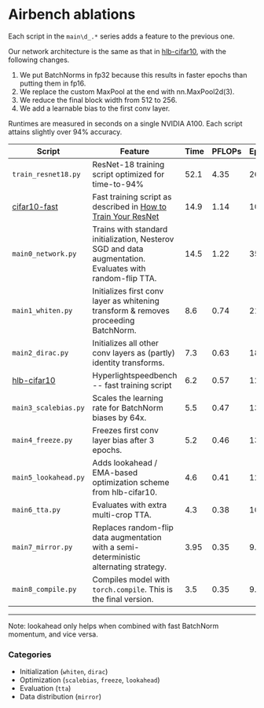 # Airbench ablations

Each script in the `main\d_.*` series adds a feature to the previous one.

Our network architecture is the same as that in [hlb-cifar10](https://github.com/tysam-code/hlb-CIFAR10), with the following changes.
1. We put BatchNorms in fp32 because this results in faster epochs than putting them in fp16.
2. We replace the custom MaxPool at the end with nn.MaxPool2d(3).
3. We reduce the final block width from 512 to 256.
4. We add a learnable bias to the first conv layer.

Runtimes are measured in seconds on a single NVIDIA A100. Each script attains slightly over 94% accuracy.

| Script | Feature | Time | PFLOPs | Epochs |
| - | - | - | - | - |
| `train_resnet18.py` | ResNet-18 training script optimized for time-to-94% | 52.1  | 4.35 | 26.0 |
| [cifar10-fast](https://github.com/davidcpage/cifar10-fast) | Fast training script as described in [How to Train Your ResNet](https://myrtle.ai/learn/how-to-train-your-resnet/) | 14.9 | 1.14 | 10.0 |
| `main0_network.py` | Trains with standard initialization, Nesterov SGD and data augmentation. Evaluates with random-flip TTA. | 14.5 | 1.22 | 35.0 |
| `main1_whiten.py` | Initializes first conv layer as whitening transform & removes proceeding BatchNorm. | 8.6 | 0.74 | 21.0 |
| `main2_dirac.py` | Initializes all other conv layers as (partly) identity transforms. | 7.3 | 0.63 | 18.0 |
| [hlb-cifar10](https://github.com/tysam-code/hlb-CIFAR10) | Hyperlightspeedbench -- fast training script | 6.2 | 0.57 | 12.1 |
| `main3_scalebias.py` | Scales the learning rate for BatchNorm biases by 64x. | 5.5 | 0.47 | 13.5 |
| `main4_freeze.py` | Freezes first conv layer bias after 3 epochs. | 5.2 | 0.46 | 13.5 |
| `main5_lookahead.py` | Adds lookahead / EMA-based optimization scheme from hlb-cifar10. | 4.6 | 0.41 | 12.0 |
| `main6_tta.py` | Evaluates with extra multi-crop TTA. | 4.3 | 0.38 | 10.8 |
| `main7_mirror.py` | Replaces random-flip data augmentation with a semi-deterministic alternating strategy. | 3.95 | 0.35 | 9.9 |
| `main8_compile.py` | Compiles model with `torch.compile`. This is the final version. | 3.5 | 0.35 | 9.9 |

---
Note: lookahead only helps when combined with fast BatchNorm momentum, and vice versa.

### Categories
* Initialization (`whiten`, `dirac`)
* Optimization (`scalebias`, `freeze`, `lookahead`)
* Evaluation (`tta`)
* Data distribution (`mirror`)

